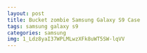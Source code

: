 ```yaml
---
layout: post
title: Bucket zombie Samsung Galaxy S9 Case
tags: samsung galaxy s9
categories: samsung
img: 1_Ldz8yaI37WPLMLwzXFk8uWT5SW-lqVV
---
```

